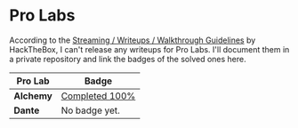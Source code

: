 # Pro Labs
According to the [Streaming / Writeups / Walkthrough Guidelines](https://help.hackthebox.com/en/articles/5188925-streaming-writeups-walkthrough-guidelines) by HackTheBox, I can't release any writeups for Pro Labs. I'll document them in a private repository and link the badges of the solved ones here.

| Pro Lab     | Badge                                                                      |
| ----------- | -------------------------------------------------------------------------- |
| **Alchemy** | [Completed 100%](https://www.hackthebox.com/achievement/badge/1390366/223) |
| **Dante**   | No badge yet.                                                              |

